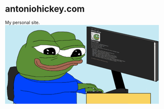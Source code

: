 # antoniohickey.com
My personal site.
![he-just-like-me-fr.png](https://raw.githubusercontent.com/antonio-hickey/antoniohickey.com/master/assets/he-just-like-me-fr.png)

